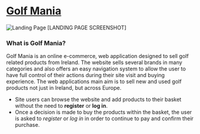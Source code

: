 # [Golf Mania](https://golf-mania.herokuapp.com/)

![Landing Page](static/images/landing-page-screenshot.png "HighDunes Landing Page")
[LANDING PAGE SCREENSHOT]

### **What is Golf Mania?**

Golf Mania is an online e-commerce, web application designed to sell golf related products from Ireland. The website sells several brands in many categories and also offers an easy navigation system to allow the user to have full control of their actions during their site visit and buying experience. The web applications main aim is to sell new and used golf products not just in Ireland, but across Europe. 
- Site users can browse the website and add products to their basket without the need to **register** or **log in**.
- Once a decision is made to buy the products within the basket, the user is asked to *register* or *log in* in order to continue to pay and confirm their purchase.
